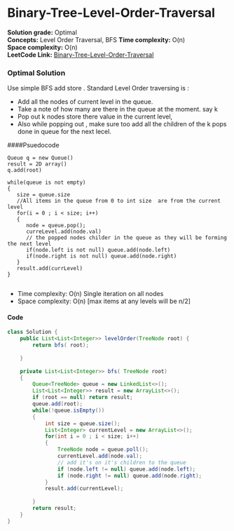 # Binary-Tree-Level-Order-Traversal

**Solution grade:** Optimal  
**Concepts:** Level Order Traversal, BFS
**Time complexity:** O(n)  
**Space complexity:** O(n)  
**LeetCode Link:** [Binary-Tree-Level-Order-Traversal](https://leetcode.com/problems/binary-tree-level-order-traversal)





### Optimal Solution
Use simple BFS add store . Standard Level Order traversing is :
- Add all the nodes of current level in the queue.
- Take a note of how many are there in the queue at the moment. say k
- Pop out k nodes store there value in the current level,
- Also  while popping out , make sure too add all the children of the k pops done in queue for the next lecel.


####Psuedocode
```
Queue q = new Queue()
result = 2D array()
q.add(root)

while(queue is not empty)
{
   size = queue.size
   //All items in the queue from 0 to int size  are from the current level
   for(i = 0 ; i < size; i++)
   {
      node = queue.pop();
      curreLevel.add(node.val)
      // the popped nodes childer in the queue as they will be forming the next level
      if(node.left is not null) queue.add(node.left)
      if(node.right is not null) queue.add(node.right)
   }
   result.add(currLevel)
}


```


- Time complexity: O(n) Single iteration on all nodes
- Space complexity: O(n) [max items at any levels will  be n/2]


#### Code

```java
class Solution {
    public List<List<Integer>> levelOrder(TreeNode root) {
        return bfs( root);
       
    }
    
    private List<List<Integer>> bfs( TreeNode root)
    {
        Queue<TreeNode> queue = new LinkedList<>();
        List<List<Integer>> result = new ArrayList<>();
        if (root == null) return result;
        queue.add(root);
        while(!queue.isEmpty())
        {
            int size = queue.size();
            List<Integer> currentLevel = new ArrayList<>();
            for(int i = 0 ; i < size; i++)
            {
                TreeNode node = queue.poll();
                currentLevel.add(node.val);
                // add it's on it's children to the queue
                if (node.left != null) queue.add(node.left);
                if (node.right != null) queue.add(node.right);
            }
            result.add(currentLevel);
            
        }
        return result;
    }
}
```
